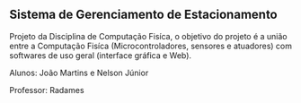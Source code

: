 Sistema de Gerenciamento de Estacionamento
---

Projeto da Disciplina de Computação Fisíca, o objetivo do projeto é a união entre a Computação Fisíca (Microcontroladores, sensores e atuadores) com softwares de uso geral (interface gráfica e Web).

Alunos: João Martins e Nelson Júnior

Professor: Radames
